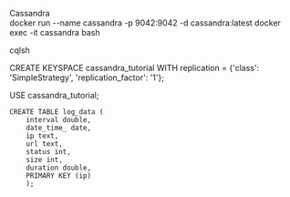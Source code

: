 Cassandra   
docker run --name cassandra -p 9042:9042 -d cassandra:latest
docker exec -it cassandra bash

cqlsh

CREATE KEYSPACE cassandra_tutorial WITH replication = {'class': 'SimpleStrategy', 'replication_factor': '1'};

USE cassandra_tutorial;

    CREATE TABLE log_data (
        interval double,
        date_time_ date,
        ip text,
        url text,
        status int,
        size int,
        duration double,
        PRIMARY KEY (ip)
        );
